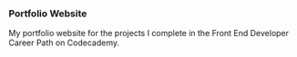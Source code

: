 ### Portfolio Website
My portfolio website for the projects I complete in the Front End Developer Career Path on Codecademy.
